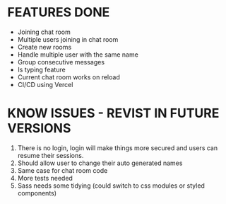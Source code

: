 # FEATURES DONE

- Joining chat room
- Multiple users joining in chat room
- Create new rooms
- Handle multiple user with the same name
- Group consecutive messages
- Is typing feature
- Current chat room works on reload
- CI/CD using Vercel

# KNOW ISSUES - REVIST IN FUTURE VERSIONS

1. There is no login, login will make things more secured and users can resume their sessions.
2. Should allow user to change their auto generated names
3. Same case for chat room code
4. More tests needed
5. Sass needs some tidying (could switch to css modules or styled components)
